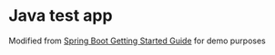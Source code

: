 # Java test app
Modified from [Spring Boot Getting Started Guide](https://spring.io/guides/gs/spring-boot-docker/) for demo purposes